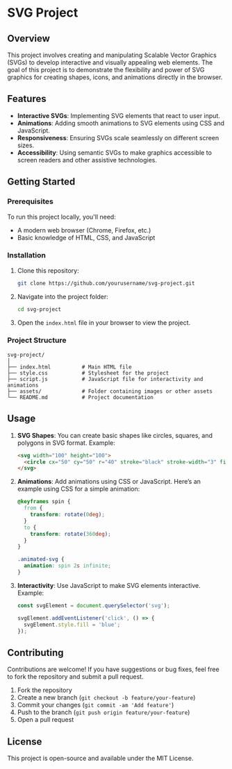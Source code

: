 
# SVG Project

## Overview
This project involves creating and manipulating Scalable Vector Graphics (SVGs) to develop interactive and visually appealing web elements. The goal of this project is to demonstrate the flexibility and power of SVG graphics for creating shapes, icons, and animations directly in the browser.

## Features
- **Interactive SVGs**: Implementing SVG elements that react to user input.
- **Animations**: Adding smooth animations to SVG elements using CSS and JavaScript.
- **Responsiveness**: Ensuring SVGs scale seamlessly on different screen sizes.
- **Accessibility**: Using semantic SVGs to make graphics accessible to screen readers and other assistive technologies.

## Getting Started

### Prerequisites
To run this project locally, you'll need:
- A modern web browser (Chrome, Firefox, etc.)
- Basic knowledge of HTML, CSS, and JavaScript

### Installation
1. Clone this repository:
   ```bash
   git clone https://github.com/yourusername/svg-project.git
   ```
2. Navigate into the project folder:
   ```bash
   cd svg-project
   ```
3. Open the `index.html` file in your browser to view the project.

### Project Structure
```
svg-project/
│
├── index.html          # Main HTML file
├── style.css           # Stylesheet for the project
├── script.js           # JavaScript file for interactivity and animations
├── assets/             # Folder containing images or other assets
└── README.md           # Project documentation
```

## Usage

1. **SVG Shapes**: You can create basic shapes like circles, squares, and polygons in SVG format.
   Example:
   ```html
   <svg width="100" height="100">
     <circle cx="50" cy="50" r="40" stroke="black" stroke-width="3" fill="red" />
   </svg>
   ```

2. **Animations**: Add animations using CSS or JavaScript. Here’s an example using CSS for a simple animation:
   ```css
   @keyframes spin {
     from {
       transform: rotate(0deg);
     }
     to {
       transform: rotate(360deg);
     }
   }

   .animated-svg {
     animation: spin 2s infinite;
   }
   ```

3. **Interactivity**: Use JavaScript to make SVG elements interactive. Example:
   ```javascript
   const svgElement = document.querySelector('svg');

   svgElement.addEventListener('click', () => {
     svgElement.style.fill = 'blue';
   });
   ```

## Contributing
Contributions are welcome! If you have suggestions or bug fixes, feel free to fork the repository and submit a pull request. 

1. Fork the repository
2. Create a new branch (`git checkout -b feature/your-feature`)
3. Commit your changes (`git commit -am 'Add feature'`)
4. Push to the branch (`git push origin feature/your-feature`)
5. Open a pull request

## License
This project is open-source and available under the MIT License.


